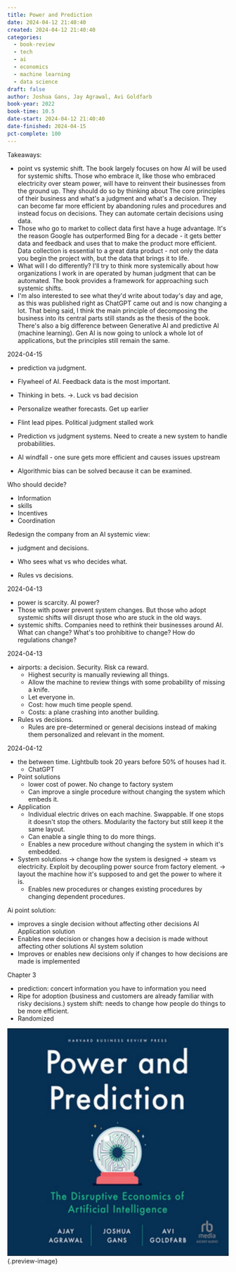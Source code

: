 ```yaml
---
title: Power and Prediction
date: 2024-04-12 21:40:40
created: 2024-04-12 21:40:40
categories:
  - book-review
  - tech
  - ai
  - economics
  - machine learning
  - data science
draft: false
author: Joshua Gans, Jay Agrawal, Avi Goldfarb
book-year: 2022
book-time: 10.5
date-start: 2024-04-12 21:40:40
date-finished: 2024-04-15
pct-complete: 100
---
```


Takeaways:

- point vs systemic shift. The book largely focuses on how AI will be used for systemic shifts. Those who embrace it, like those who embraced electricity over steam power, will have to reinvent their businesses from the ground up. They should do so by thinking about The core principles of their business and what's a judgment and what's a decision. They can become far more efficient by abandoning rules and procedures and instead focus on decisions. They can automate certain decisions using data. 
- Those who go to market to collect data first have a huge advantage. It's the reason Google has outperformed Bing for a decade - it gets better data and feedback and uses that to make the product more efficient. Data collection is essential to a great data product - not only the data you begin the project with, but the data that brings it to life. 
- What will I do differently? I'll try to think more systemically about how organizations I work in are operated by human judgment that can be automated. The book provides a framework for approaching such systemic shifts. 
- I'm also interested to see what they'd write about today's day and age, as this was published right as ChatGPT came out and is now changing a lot. That being said, I think the main principle of decomposing the business into its central parts still stands as the thesis of the book. There's also a big difference between Generative AI and predictive AI (machine learning). Gen AI is now going to unlock a whole lot of applications, but the principles still remain the same. 


2024-04-15

- prediction va judgment. 
- Flywheel of AI. Feedback data is the most important. 
- Thinking in bets. →. Luck vs bad decision

- Personalize weather forecasts. Get up earlier 
- Flint lead pipes. Political judgment stalled work
- Prediction vs judgment systems. Need to create a new system to handle probabilities. 
- AI windfall - one sure gets more efficient and causes issues upstream
- Algorithmic bias can be solved because it can be examined. 

Who should decide?
- Information
- skills
- Incentives
- Coordination 

Redesign the company from an AI systemic view:
- judgment and decisions. 

- Who sees what vs who decides what. 
- Rules vs decisions. 

2024-04-13

- power is scarcity. AI power?
- Those with power prevent system changes. But those who adopt systemic shifts will disrupt those who are stuck in the old ways. 
- systemic shifts. Companies need to rethink their businesses around AI. What can change? What's too prohibitive to change? How do regulations change?


2024-04-13

- airports: a decision. Security. Risk ca reward. 
	- Highest security is manually reviewing all things. 
	- Allow the machine to review things with some probability of missing a knife. 
	- Let everyone in. 
	- Cost: how much time people spend. 
	- Costs: a plane crashing into another building. 
- Rules vs decisions. 
	- Rules are pre-determined or general decisions instead of making them personalized and relevant in the moment. 


2024-04-12

- the between time. Lightbulb took 20 years before 50% of houses had it. 
	- ChatGPT 
- Point solutions 
	- lower cost of power. No change to factory system 
	- Can improve a single procedure without changing the system which embeds it. 
- Application 
	- Individual electric drives on each machine. Swappable. If one stops it doesn't stop the others. Modularity the factory but still keep it the same layout. 
	- Can enable a single thing to do more things. 
	- Enables a new procedure without changing the system in which it's embedded. 
- System solutions → change how the system is designed → steam vs electricity. Exploit by decoupling power source from factory element. → layout the machine how it's supposed to and get the power to where it is. 
	- Enables new procedures or changes existing procedures by changing dependent procedures. 


Ai point solution:
- improves a single decision without affecting other decisions 
AI Application solution 
- Enables new decision or changes how a decision is made without affecting other solutions 
AI system solution 
- Improves or enables new decisions only if changes to how decisions are made is implemented 

Chapter 3

- prediction: concert information you have to information you need 
- Ripe for adoption (business and customers are already familiar with risky decisions.) system shift: needs to change how people do things to be more efficient. 
- Randomized 





![Power and Prediction](../img/book-power-and-prediction.jpeg){.preview-image}